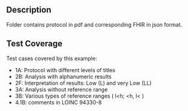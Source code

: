 ## Description

Folder contains protocol in pdf and corresponding FHIR in json format.

## Test Coverage

Test cases covered by this example:
* 1A: Protocol with different levels of titles
* 2B: Analysis with alphanumeric results
* 2F: Interpretation of results: Low (L) and very Low (LL)
* 3A: Analysis without reference range
* 3B: Various types of reference ranges ( l<h; <h, l< )
* 4.1B: comments in LOINC 94330-8
